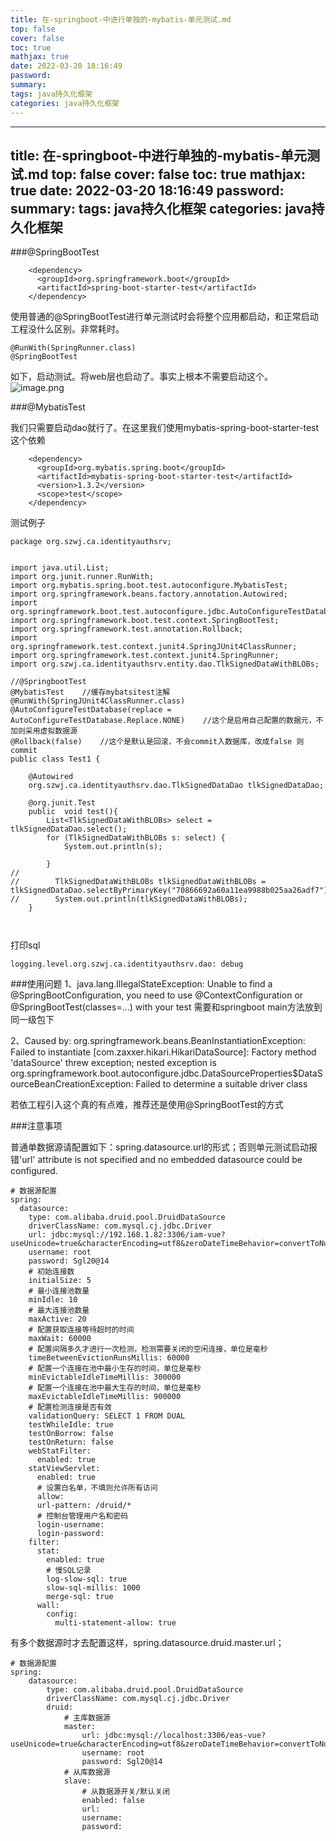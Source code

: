 ```yaml
---
title: 在-springboot-中进行单独的-mybatis-单元测试.md
top: false
cover: false
toc: true
mathjax: true
date: 2022-03-20 18:16:49
password:
summary:
tags: java持久化框架
categories: java持久化框架
---
```

---
title: 在-springboot-中进行单独的-mybatis-单元测试.md
top: false
cover: false
toc: true
mathjax: true
date: 2022-03-20 18:16:49
password:
summary:
tags: java持久化框架
categories: java持久化框架
---
###@SpringBootTest
~~~
    <dependency>
      <groupId>org.springframework.boot</groupId>
      <artifactId>spring-boot-starter-test</artifactId>
    </dependency>
~~~
使用普通的@SpringBootTest进行单元测试时会将整个应用都启动，和正常启动工程没什么区别。非常耗时。
~~~
@RunWith(SpringRunner.class)
@SpringBootTest
~~~
如下，启动测试。将web层也启动了。事实上根本不需要启动这个。
![image.png](https://upload-images.jianshu.io/upload_images/13965490-bec2bc3cad19d085.png?imageMogr2/auto-orient/strip%7CimageView2/2/w/1240)



###@MybatisTest 

我们只需要启动dao就行了。在这里我们使用mybatis-spring-boot-starter-test这个依赖
~~~
    <dependency>
      <groupId>org.mybatis.spring.boot</groupId>
      <artifactId>mybatis-spring-boot-starter-test</artifactId>
      <version>1.3.2</version>
      <scope>test</scope>
    </dependency>
~~~

测试例子
~~~
package org.szwj.ca.identityauthsrv;


import java.util.List;
import org.junit.runner.RunWith;
import org.mybatis.spring.boot.test.autoconfigure.MybatisTest;
import org.springframework.beans.factory.annotation.Autowired;
import org.springframework.boot.test.autoconfigure.jdbc.AutoConfigureTestDatabase;
import org.springframework.boot.test.context.SpringBootTest;
import org.springframework.test.annotation.Rollback;
import org.springframework.test.context.junit4.SpringJUnit4ClassRunner;
import org.springframework.test.context.junit4.SpringRunner;
import org.szwj.ca.identityauthsrv.entity.dao.TlkSignedDataWithBLOBs;

//@SpringbootTest
@MybatisTest    //缓存mybatsitest注解
@RunWith(SpringJUnit4ClassRunner.class)
@AutoConfigureTestDatabase(replace = AutoConfigureTestDatabase.Replace.NONE)    //这个是启用自己配置的数据元，不加则采用虚拟数据源
@Rollback(false)    //这个是默认是回滚，不会commit入数据库，改成false 则commit
public class Test1 {

    @Autowired
    org.szwj.ca.identityauthsrv.dao.TlkSignedDataDao tlkSignedDataDao;

    @org.junit.Test
    public  void test(){
        List<TlkSignedDataWithBLOBs> select = tlkSignedDataDao.select();
        for (TlkSignedDataWithBLOBs s: select) {
            System.out.println(s);

        }
//
//        TlkSignedDataWithBLOBs tlkSignedDataWithBLOBs = tlkSignedDataDao.selectByPrimaryKey("70866692a60a11ea9988b025aa26adf7");
//        System.out.println(tlkSignedDataWithBLOBs);
    }



~~~

打印sql
~~~
logging.level.org.szwj.ca.identityauthsrv.dao: debug
~~~

###使用问题
1、java.lang.IllegalStateException: Unable to find a @SpringBootConfiguration, you need to use @ContextConfiguration or @SpringBootTest(classes=...) with your test
需要和springboot main方法放到同一级包下

2、Caused by: org.springframework.beans.BeanInstantiationException: Failed to instantiate [com.zaxxer.hikari.HikariDataSource]: Factory method 'dataSource' threw exception; nested exception is org.springframework.boot.autoconfigure.jdbc.DataSourceProperties$DataSourceBeanCreationException: Failed to determine a suitable driver class

若依工程引入这个真的有点难，推荐还是使用@SpringBootTest的方式

###注意事项

普通单数据源请配置如下：spring.datasource.url的形式；否则单元测试启动报错'url' attribute is not specified and no embedded datasource could be configured.
~~~
# 数据源配置
spring:
  datasource:
    type: com.alibaba.druid.pool.DruidDataSource
    driverClassName: com.mysql.cj.jdbc.Driver
    url: jdbc:mysql://192.168.1.82:3306/iam-vue?useUnicode=true&characterEncoding=utf8&zeroDateTimeBehavior=convertToNull&useSSL=true&serverTimezone=GMT%2B8
    username: root
    password: Sgl20@14
    # 初始连接数
    initialSize: 5
    # 最小连接池数量
    minIdle: 10
    # 最大连接池数量
    maxActive: 20
    # 配置获取连接等待超时的时间
    maxWait: 60000
    # 配置间隔多久才进行一次检测，检测需要关闭的空闲连接，单位是毫秒
    timeBetweenEvictionRunsMillis: 60000
    # 配置一个连接在池中最小生存的时间，单位是毫秒
    minEvictableIdleTimeMillis: 300000
    # 配置一个连接在池中最大生存的时间，单位是毫秒
    maxEvictableIdleTimeMillis: 900000
    # 配置检测连接是否有效
    validationQuery: SELECT 1 FROM DUAL
    testWhileIdle: true
    testOnBorrow: false
    testOnReturn: false
    webStatFilter:
      enabled: true
    statViewServlet:
      enabled: true
      # 设置白名单，不填则允许所有访问
      allow:
      url-pattern: /druid/*
      # 控制台管理用户名和密码
      login-username:
      login-password:
    filter:
      stat:
        enabled: true
        # 慢SQL记录
        log-slow-sql: true
        slow-sql-millis: 1000
        merge-sql: true
      wall:
        config:
          multi-statement-allow: true

~~~


有多个数据源时才去配置这样，spring.datasource.druid.master.url；
~~~
# 数据源配置
spring:
    datasource:
        type: com.alibaba.druid.pool.DruidDataSource
        driverClassName: com.mysql.cj.jdbc.Driver
        druid:
            # 主库数据源
            master:
                url: jdbc:mysql://localhost:3306/eas-vue?useUnicode=true&characterEncoding=utf8&zeroDateTimeBehavior=convertToNull&useSSL=true&serverTimezone=GMT%2B8
                username: root
                password: Sgl20@14
            # 从库数据源
            slave:
                # 从数据源开关/默认关闭
                enabled: false
                url: 
                username: 
                password: 
~~~
